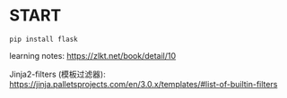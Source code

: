 # START

`pip install flask`

learning notes: https://zlkt.net/book/detail/10

Jinja2-filters (模板过滤器): https://jinja.palletsprojects.com/en/3.0.x/templates/#list-of-builtin-filters
